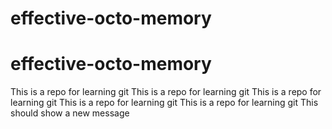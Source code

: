 # effective-octo-memory
# effective-octo-memory
This is a repo for learning git
This is a repo for learning git
This is a repo for learning git
This is a repo for learning git
This is a repo for learning git
This should show a new message
